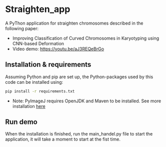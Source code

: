 ﻿# Straighten_app

A PyThon application for straighten chromosomes described in the following paper:
* Improving Classification of Curved Chromosomes in Karyotyping using CNN-based Deformation
* Video demo: https://youtu.be/aJ3REQeBrGo

## Installation & requirements
Assuming  Python and pip are set up, the Python-packages used by this code can be installed using:
```bash
pip install -r requirements.txt
```
* Note: PyImageJ requires OpenJDK and Maven to be installed. See more installation [here](https://pyimagej.readthedocs.io/en/latest/Install.html)

## Run demo

When the installation is finished, run the main_handel.py file to start the application, it will take a moment to start at the fist time.
